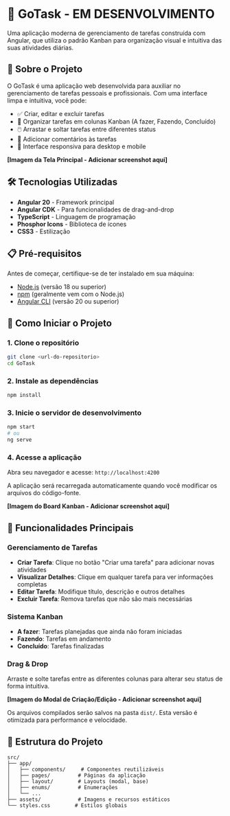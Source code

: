 # 📝 GoTask - EM DESENVOLVIMENTO

Uma aplicação moderna de gerenciamento de tarefas construída com Angular, que utiliza o padrão Kanban para organização visual e intuitiva das suas atividades diárias.

## 🚀 Sobre o Projeto

O GoTask é uma aplicação web desenvolvida para auxiliar no gerenciamento de tarefas pessoais e profissionais. Com uma interface limpa e intuitiva, você pode:

- ✅ Criar, editar e excluir tarefas
- 🔄 Organizar tarefas em colunas Kanban (A fazer, Fazendo, Concluído)
- 🖱️ Arrastar e soltar tarefas entre diferentes status
- 💬 Adicionar comentários às tarefas
- 📱 Interface responsiva para desktop e mobile

<!-- Espaço reservado para imagem da tela inicial -->
**[Imagem da Tela Principal - Adicionar screenshot aqui]**

## 🛠️ Tecnologias Utilizadas

- **Angular 20** - Framework principal
- **Angular CDK** - Para funcionalidades de drag-and-drop
- **TypeScript** - Linguagem de programação
- **Phosphor Icons** - Biblioteca de ícones
- **CSS3** - Estilização

[//]: # (- **RxJS** - Programação reativa)

## 📋 Pré-requisitos

Antes de começar, certifique-se de ter instalado em sua máquina:

- [Node.js](https://nodejs.org/) (versão 18 ou superior)
- [npm](https://www.npmjs.com/) (geralmente vem com o Node.js)
- [Angular CLI](https://angular.io/cli) (versão 20 ou superior)

## 🚀 Como Iniciar o Projeto

### 1. Clone o repositório
```bash
git clone <url-do-repositorio>
cd GoTask
```

### 2. Instale as dependências
```bash
npm install
```

### 3. Inicie o servidor de desenvolvimento
```bash
npm start
# ou
ng serve
```

### 4. Acesse a aplicação
Abra seu navegador e acesse: `http://localhost:4200`

A aplicação será recarregada automaticamente quando você modificar os arquivos do código-fonte.

<!-- Espaço reservado para imagem da interface Kanban -->
**[Imagem do Board Kanban - Adicionar screenshot aqui]**

## 🎯 Funcionalidades Principais

### Gerenciamento de Tarefas
- **Criar Tarefa**: Clique no botão "Criar uma tarefa" para adicionar novas atividades
- **Visualizar Detalhes**: Clique em qualquer tarefa para ver informações completas
- **Editar Tarefa**: Modifique título, descrição e outros detalhes
- **Excluir Tarefa**: Remova tarefas que não são mais necessárias

### Sistema Kanban
- **A fazer**: Tarefas planejadas que ainda não foram iniciadas
- **Fazendo**: Tarefas em andamento
- **Concluído**: Tarefas finalizadas

### Drag & Drop
Arraste e solte tarefas entre as diferentes colunas para alterar seu status de forma intuitiva.

<!-- Espaço reservado para imagem da criação/edição de tarefa -->
**[Imagem do Modal de Criação/Edição - Adicionar screenshot aqui]**


Os arquivos compilados serão salvos na pasta `dist/`. Esta versão é otimizada para performance e velocidade.

## 🎨 Estrutura do Projeto

```
src/
├── app/
│   ├── components/     # Componentes reutilizáveis
│   ├── pages/         # Páginas da aplicação
│   ├── layout/        # Layouts (modal, base)
│   ├── enums/         # Enumerações
│   └── ...
├── assets/            # Imagens e recursos estáticos
└── styles.css        # Estilos globais
```
